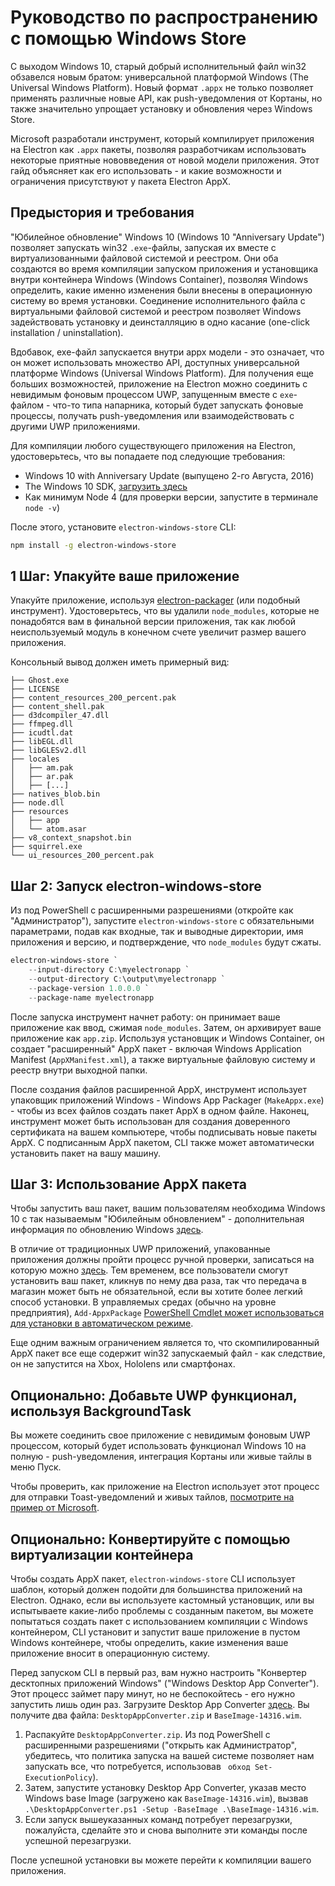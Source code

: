 # Руководство по распространению с помощью Windows Store

С выходом Windows 10, старый добрый исполнительный файл win32 обзавелся новым братом: универсальной платформой Windows (The Universal Windows Platform). Новый формат `.appx` не только позволяет применять различные новые API, как push-уведомления от Кортаны, но также значительно упрощает установку и обновления через Windows Store.

Microsoft разработали инструмент, который компилирует приложения на Electron как `.appx`  пакеты, позволяя разработчикам использовать некоторые приятные нововведения от новой модели приложения. Этот гайд объясняет как его использовать - и какие возможности и ограничения присутствуют у пакета Electron AppX.

## Предыстория и требования

"Юбилейное обновление" Windows 10 (Windows 10 "Anniversary Update") позволяет запускать win32 `.exe`-файлы, запуская их вместе с виртуализованными файловой системой и реестром. Они оба создаются во время компиляции запуском приложения и установщика внутри контейнера Windows (Windows Container), позволяя Windows определить, какие именно изменения были внесены в операционную систему во время установки. Соединение исполнительного файла с виртуальными файловой системой и реестром позволяет Windows задействовать установку и деинсталляцию в одно касание (one-click installation / uninstallation).

Вдобавок, exe-файл запускается внутри appx модели - это означает, что он может использовать множество API, доступных универсальной платформе Windows (Universal Windows Platform). Для получения еще больших возможностей, приложение на Electron можно соединить с невидимым фоновым процессом UWP, запущенным вместе с `exe`-файлом - что-то типа напарника, который будет запускать фоновые процессы, получать push-уведомления или взаимодействовать с другими UWP приложениями.

Для компиляции любого существующего приложения на Electron, удостоверьтесь, что вы попадаете под следующие требования:

* Windows 10 with Anniversary Update (выпущено 2-го Августа, 2016)
* The Windows 10 SDK, [загрузить здесь](https://developer.microsoft.com/en-us/windows/downloads/windows-10-sdk)
* Как минимум Node 4 (для проверки версии, запустите в терминале `node -v`)

После этого, установите `electron-windows-store` CLI:

```sh
npm install -g electron-windows-store
```

## 1 Шаг: Упакуйте ваше приложение

Упакуйте приложение, используя [electron-packager](https://github.com/electron/electron-packager) (или подобный инструмент). Удостоверьтесь, что вы удалили `node_modules`, которые не понадобятся вам в финальной версии приложения, так как любой неиспользуемый модуль в конечном счете увеличит размер вашего приложения.

Консольный вывод должен иметь примерный вид:

```plaintext
├── Ghost.exe
├── LICENSE
├── content_resources_200_percent.pak
├── content_shell.pak
├── d3dcompiler_47.dll
├── ffmpeg.dll
├── icudtl.dat
├── libEGL.dll
├── libGLESv2.dll
├── locales
│   ├── am.pak
│   ├── ar.pak
│   ├── [...]
├── natives_blob.bin
├── node.dll
├── resources
│   ├── app
│   └── atom.asar
├── v8_context_snapshot.bin
├── squirrel.exe
└── ui_resources_200_percent.pak
```

## Шаг 2: Запуск electron-windows-store

Из под PowerShell с расширенными разрешениями (откройте как "Администратор"), запустите `electron-windows-store` с обязательными параметрами, подав как входные, так и выводные директории, имя приложения и версию, и подтверждение, что `node_modules` будут сжаты.

```powershell
electron-windows-store `
    --input-directory C:\myelectronapp `
    --output-directory C:\output\myelectronapp `
    --package-version 1.0.0.0 `
    --package-name myelectronapp
```

После запуска инструмент начнет работу: он принимает ваше приложение как ввод, сжимая `node_modules`. Затем, он архивирует ваше приложение как `app.zip`. Используя установщик и Windows Container, он создает "расширенный" AppX пакет - включая Windows Application Manifest (`AppXManifest.xml`), а также виртуальные файловую систему и реестр внутри выходной папки.

После создания файлов расширенной AppX, инструмент использует упаковщик приложений Windows - Windows App Packager (`MakeAppx.exe`) - чтобы из всех файлов создать пакет AppX в одном файле. Наконец, инструмент может быть использован для создания доверенного сертификата на вашем компьютере, чтобы подписывать новые пакеты AppX. С подписанным AppX пакетом, CLI также может автоматически установить пакет на вашу машину.

## Шаг 3: Использование AppX пакета

Чтобы запустить ваш пакет, вашим пользователям необходима Windows 10 с так называемым "Юбилейным обновлением" - дополнительная информация по обновлению Windows [здесь](https://blogs.windows.com/windowsexperience/2016/08/02/how-to-get-the-windows-10-anniversary-update).

В отличие от традиционных UWP приложений, упакованные приложения должны пройти процесс ручной проверки, записаться на которую можно [здесь](https://developer.microsoft.com/en-us/windows/projects/campaigns/desktop-bridge). Тем временем, все пользователи смогут установить ваш пакет, кликнув по нему два раза, так что передача в магазин может быть не обязательной, если вы хотите более легкий способ установки. В управляемых средах (обычно на уровне предприятия), `Add-AppxPackage` [PowerShell Cmdlet может использоваться для установки в автоматическом режиме](https://technet.microsoft.com/en-us/library/hh856048.aspx).

Еще одним важным ограничением является то, что скомпилированный AppX пакет все еще содержит win32 запускаемый файл - как следствие, он не запустится на Xbox, Hololens или смартфонах.

## Опционально: Добавьте UWP функционал, используя BackgroundTask
Вы можете соединить свое приложение с невидимым фоновым UWP процессом, который будет использовать функционал Windows 10 на полную - push-уведомления, интеграция Кортаны или живые тайлы в меню Пуск.

Чтобы проверить, как приложение на Electron использует этот процесс для отправки Toast-уведомлений и живых тайлов, [посмотрите на пример от Microsoft](https://github.com/felixrieseberg/electron-uwp-background).

## Опционально: Конвертируйте с помощью виртуализации контейнера

Чтобы создать AppX пакет, `electron-windows-store` CLI использует шаблон, который должен подойти для большинства приложений на Electron. Однако, если вы используете кастомный установщик, или вы испытываете какие-либо проблемы с созданным пакетом, вы можете попытаться создать пакет с использованием компиляции с Windows контейнером, CLI установит и запустит ваше приложение в пустом Windows контейнере, чтобы определить, какие изменения ваше приложение вносит в операционную систему.

Перед запуском CLI в первый раз, вам нужно настроить "Конвертер десктопных приложений Windows" ("Windows Desktop App Converter"). Этот процесс займет пару минут, но не беспокойтесь - его нужно запустить лишь один раз. Загрузите Desktop App Converter [здесь](https://docs.microsoft.com/en-us/windows/uwp/porting/desktop-to-uwp-run-desktop-app-converter). Вы получите два файла: `DesktopAppConverter.zip` и `BaseImage-14316.wim`.

1. Распакуйте `DesktopAppConverter.zip`. Из под PowerShell с расширенными разрешениями ("открыть как Администратор", убедитесь, что политика запуска на вашей системе позволяет нам запускать все, что потребуется, использовав ` обход Set-ExecutionPolicy`).
2. Затем, запустите установку Desktop App Converter, указав место Windows base Image (загружено как `BaseImage-14316.wim`), вызвав  `.\DesktopAppConverter.ps1 -Setup -BaseImage .\BaseImage-14316.wim`.
3. Если запуск вышеуказанных команд потребует перезагрузки, пожалуйста, сделайте это и снова выполните эти команды после успешной перезагрузки.

После успешной установки вы можете перейти к компиляции вашего приложения.
